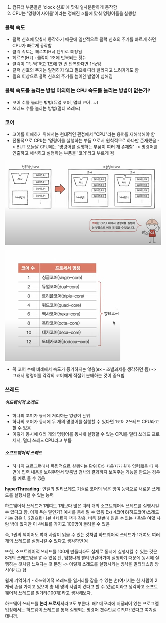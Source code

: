 1. 컴퓨터 부품들은 'clock 신호'에 맞춰 일사분란하게 동작함
2. CPU는 '명령어 사이클'이라는 정해진 흐름에 맞춰 명령어들을 실행함

### 클럭 속도
- 클럭 신호에 맞춰서 동작하기 때문에 일반적으로 클럭 신호의 주기를 빠르게 하면 CPU가 빠르게 동작함
- 클럭 속도는 헤르츠(Hz) 단위로 측정됨
- 헤르츠(Hz) : 클럭이 1초에 반복되는 횟수
- 클럭이 '똑-딱'하고 1초에 한 번 반복한다면 1Hz임
- 클럭 신호의 주기는 일정하지 않고 필요에 따라 빨라지고 느려지기도 함
- 필요 이상으로 클럭 신호의 주기를 높이면 발열이 심해짐

### 클럭 속도를 늘리는 방법 이외에는 CPU 속도를 늘리는 방법이 없는가?
- 코어 수를 늘리는 방법(듀얼 코어, 멀티 코어 ..~)
- 쓰레드 수를 늘리는 방법(멀티 쓰레드)

### 코어
- 코어를 이해하기 위해서는 현대적인 관점에서 "CPU"라는 용어를 재해석해야 함
- 전통적으로 CPU는 '명령어를 실행하는 부품'으로서 원칙적으로 하나만 존재했음 -> BUT 오늘날 CPU에는 '명령어를 실행하는 부품이 여러 개 존재함' -> 명령어를 인출하고 해석하고 실행하는 부품을 '코어'라고 부르게 됨

![](../../README_resources/Pasted%20image%2020240115204204.png)

![](../../README_resources/Pasted%20image%2020240115204245.png)

- 꼭 코어 수에 비례해서 속도가 증가하지는 않음(ex - 조별과제를 생각하면 됨) -> 그래서 명령어를 각각의 코어에게 적절히 분배하는 것이 중요함

### 쓰레드
##### 하드웨어적 쓰레드
- 하나의 코어가 동시에 처리하는 명령어 단위
- 하나의 코어가 동시에 두 개의 명령어를 실행할 수 있다면 1코어 2쓰레드 CPU라고 할 수 있음
- 이렇게 동시에 여러 개의 명령어를 동시에 실행할 수 있는 CPU를 멀티 쓰레드 프로세서, 멀티 쓰레드 CPU라고 부름
##### 소프트웨어적 쓰레드
- 하나의 프로그램에서 독립적으로 실행되는 단위
Ex) 사용자가 뭔가 입력했을 때 화면에 입력 내용을 보여주면서 맞춤법 검사의 결과까지 보여주는 기능을 만드는 경우를 예로 들 수 있음

**hyperThreading** : 인텔의 멀티쓰레드 기술로 코어의 남은 잉여 능력으로 새로운 쓰레드를 실행시킬 수 있는 능력

하드웨어적 쓰레드가 1개여도 1개보다 많은 여러 개의 소프트웨어적 쓰레드를 실행시킬 수 있다고 함. 이게 무슨 말인가? 예시를 통해 알 수 있음
Ex)
4코어 8(하드코어)쓰레드라는 것은 1, 2권으로 나뉜 4세트의 책과 같음. 비록 한번에 읽을 수 있는 사람은 여덟 사람 밖에 없지만 이 4세트를 가지고 100명이 돌려볼 수 있음

즉, 1권의 책이어도 여러 사람이 읽을 수 있는 것처럼 하드웨어적 쓰레드가 1개여도 여러 개의 쓰레드를 실행시킬 수 있다고 생각하면 됨

또한, 소프트웨어적 쓰레드를 100개 만들더라도 실제로 동시에 실행시킬 수 있는 것은 8개의 쓰레드임을 알 수 있음 단, 엄청나게 빨리 번갈아가며 실행하기 때문에 동시에 실행하는 것처럼 느껴지는 것 뿐임 -> 이렇게 쓰레드를 실행시키는 방식을 멀티태스킹 방식이라고 함

쉽게 기억하기 - 하드웨어적 쓰레드를 일거리를 잡을 수 있는 손(여기서는 한 사람이 2개씩 손을 가지고 있으며 총 네 명의 사람이 있다고 할 수 있음)이라고 생각하고 소프트웨어적 쓰레드를 일거리(100개)라고 생각해보자.

하드웨어 쓰레드를 **논리 프로세서**라고도 부른다. 왜? 메모리에 저장되어 있는 프로그램 입장에서는 하드웨어 쓰레드를 통해 실행되는 명령어 갯수만큼 CPU가 있다고 여겨질 테니까.
